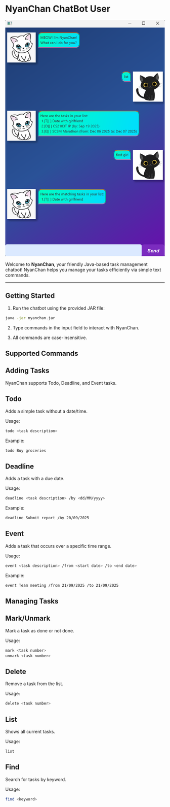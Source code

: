 # NyanChan ChatBot User

![NyanChan Screenshot](Ui.png)

Welcome to **NyanChan**, your friendly Java-based task management chatbot! NyanChan helps you manage your tasks efficiently via simple text commands.

---

## Getting Started

1. Run the chatbot using the provided JAR file:

```bash
java -jar nyanchan.jar
```
2. Type commands in the input field to interact with NyanChan.

3. All commands are case-insensitive.

## Supported Commands
## Adding Tasks

NyanChan supports Todo, Deadline, and Event tasks.

## Todo

Adds a simple task without a date/time.

Usage:
```bash
todo <task description>
```

Example:
```bash
todo Buy groceries
```

## Deadline

Adds a task with a due date.

Usage:
```bash
deadline <task description> /by <dd/MM/yyyy>
```

Example:
```bash
deadline Submit report /by 20/09/2025
```

## Event

Adds a task that occurs over a specific time range.

Usage:
```bash
event <task description> /from <start date> /to <end date>
```

Example:
```bash
event Team meeting /from 21/09/2025 /to 21/09/2025
```

## Managing Tasks

## Mark/Unmark
Mark a task as done or not done.

Usage:
```bash
mark <task number>
unmark <task number>
```

## Delete
Remove a task from the list.

Usage:
```bash
delete <task number>
```

## List
Shows all current tasks.

Usage:
```bash
list
```

## Find
Search for tasks by keyword.

Usage:
```bash
find <keyword>
```